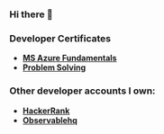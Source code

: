 ### Hi there 👋

### Developer Certificates
* <b><a href='https://www.youracclaim.com/badges/aad1bae5-1778-4cc0-ac3e-f90f5d400798/public_url' target='_blank'>MS Azure Fundamentals</a></b>
* <b><a href='https://www.hackerrank.com/certificates/4179bb563123'>Problem Solving</a></b>

### Other developer accounts I own:
* <b><a href='https://www.hackerrank.com/sndegwa_n'>HackerRank</a></b>
* <b><a href='https://observablehq.com/@stevndegwa'>Observablehq</a></b>

<!--
**StevNdegwa/StevNdegwa** is a ✨ _special_ ✨ repository because its `README.md` (this file) appears on your GitHub profile.

Here are some ideas to get you started:

- 🔭 I’m currently working on ...
- 🌱 I’m currently learning ...
- 👯 I’m looking to collaborate on ...
- 🤔 I’m looking for help with ...
- 💬 Ask me about ...
- 📫 How to reach me: ...
- 😄 Pronouns: ...
- ⚡ Fun fact: ...
-->
